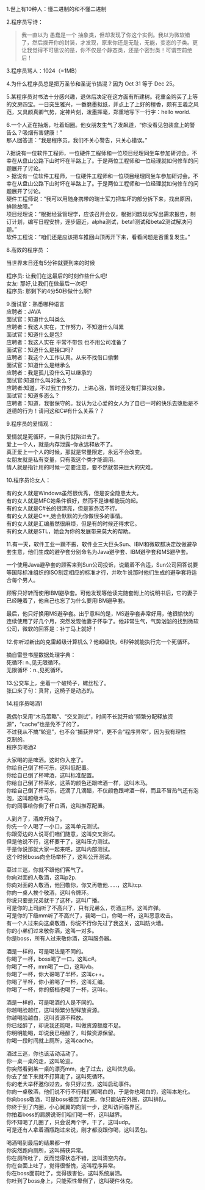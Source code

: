 1.世上有10种人：懂二进制的和不懂二进制

2.程序员写诗：

> 我一直以为 愚蠢是一个 抽象类，但却发现了你这个实例。我以为微软错了，然后拨开你的封装，才发现，原来你还是无耻，无能，变态的子类。更让我觉得不可思议的是，你不仅是个静态类，还是个密封类！可谓空前绝后！

3.程序员骂人：1024（=1MB）

4.为什么程序员总是把万圣节和圣诞节搞混？因为 Oct 31  等于 Dec 25。

5.某程序员对书法十分感兴趣，退休后决定在这方面有所建树。花重金购买了上等的文房四宝。一日突生雅兴，一番磨墨拟纸，并点上了上好的檀香，颇有王羲之风范，又具颜真卿气势，定神片刻，泼墨挥毫，郑重地写下一行字：hello world.

6.一个人正在抽烟，吐着烟圈。他女朋友生气了发飙道，“你没看见包装盒上的警告么？吸烟有害健康！”  
那人回答道：“我是程序员。我们不关心警告，只关心错误。”

7.据说有一位软件工程师，一位硬件工程师和一位项目经理同坐车参加研讨会。不幸在从盘山公路下山时坏在半路上了。于是两位工程师和一位经理就如何修车的问题展开了讨论。  
&gt; 据说有一位软件工程师，一位硬件工程师和一位项目经理同坐车参加研讨会。不幸在从盘山公路下山时坏在半路上了。于是两位工程师和一位经理就如何修车的问题展开了讨论。  
硬件工程师说：“我可以用随身携带的瑞士军刀把车坏的部分拆下来，找出原因，排除故障。”  
项目经理说：“根据经营管理学，应该召开会议，根据问题现状写出需求报告，制订计划，编写日程安排，逐步逼近，alpha测试，beta1测试和beta2测试解决问题。”  
软件工程说：“咱们还是应该把车推回山顶再开下来，看看问题是否重复发生。”

8.高效的程序员 ：

当世界末日还有5分钟就要到来的时候

程序员: 让我们在这最后的时刻作些什么吧!  
女友: 那好,让我们在做最后一次吧!  
程序员: 那剩下的4分50秒做什么啊?

9.面试官：熟悉哪种语言  
应聘者：JAVA  
面试官：知道什么叫类么  
应聘者：我这人实在，工作努力，不知道什么叫累  
面试官：知道什么是包?  
应聘者：我这人实在   平常不带包 也不用公司准备了  
面试官：知道什么是接口吗?  
应聘者：我这个人工作认真。从来不找借口偷懒  
面试官：知道什么是继承么  
应聘者：我是孤儿没什么可以继承的  
面试官:知道什么叫对象么？  
应聘者:知道，不过我工作努力，上进心强，暂时还没有打算找对象。  
面试官：知道多态么？  
应聘者：知道，我很保守的。我认为让心爱的女人为了自已一时的快乐去堕胎是不道德的行为！请问这和C\#有什么关系？？

9.程序员的爱情观：

爱情就是死循环，一旦执行就陷进去了。  
爱上一个人，就是内存泄露–你永远释放不了。  
真正爱上一个人的时候，那就是常量限定，永远不会改变。  
女朋友就是私有变量，只有我这个类才能调用。  
情人就是指针用的时候一定要注意，要不然就带来巨大的灾难。

10.程序员论女人：

有的女人就是Windows虽然很优秀，但是安全隐患太大。  
有的女人就是MFC她条件很好，然而不是谁都能玩的起。  
有的女人就是C\#长的很漂亮，但是家务活不行。  
有的女人就是C++,她会默默的为你做很多的事情。  
有的女人就是汇编虽然很麻烦，但是有的时候还得求它。  
有的女人就是STL，她会为你的发展带来莫大的帮助。

11.有一天，软件工业一蹶不振，软件业三大巨头Sun、IBM和微软都决定改做避孕套生意，他们生成的避孕套分别命名为Java避孕套、IBM避孕套和MS避孕套。

一个使用Java避孕套的顾客来到Sun公司投诉，说戴着不合适，Sun公司回答说要等国际标准组织的ISO制定相应的标准才行，并吹牛说那时他们生成的避孕套将适合每个男人。

顾客只好转而使用IBM避孕套。可他发现等他读完随套附上的说明书后，它的妻子已经睡着了，他自己也忘了为什么要用IBM避孕套。

最后，他只好换用MS避孕套。出乎意料的是，MS避孕套非常好用，他很愉快的连续使用了好几个月，突然发现他妻子怀孕了。他非常生气，气势汹汹的找到微软公司，微软的回答是：补丁马上就好！

12.你听过新出的克雷超级计算机么？他超级快，6秒钟就能执行完一个死循环。

摘自雷登书屋数据处理字典：  
死循环: n.,见无限循环。  
无限循环：n.,见死循环。

13.公交车上，坐着一个破椅子，螺丝松了。  
张口来了句：真背，这椅子是动态的。

14.程序员喝酒1

我偶尔采用“木马策略”、“交叉测试”，时间不长就开始“频繁分配释放资源”，“cache”也是免不了的了，  
不过我从不搞“轮巡”，也不会“捕获异常”，更不会“程序异常”，因为我有理性  
克制的。  
程序员喝酒2

大家喝的是啤酒。这时你入座了。  
你给自己倒了杯可乐，这叫低配置。  
你给自已倒了杯啤酒，这叫标准配置。  
你给自己倒了杯茶水，这茶的颜色还跟啤酒一样，这叫木马。  
你给自己倒了杯可乐，还滴了几滴醋，不仅颜色跟啤酒一样，而且不冒热气还有泡泡，这叫超级木马。  
你的同事给你倒了杯白酒，这叫推荐配置。

人到齐了，酒席开始了。  
你先一个人喝了一小口，这叫单元测试。  
你跟旁边的人说哥们咱们随意，这叫交叉测试。  
但是他说不行，这杯要干了，这叫压力测试。  
于是你说那就大家一起来吧，这叫内部测试。  
这个时候boss向全场举杯了，这叫公开测试。

菜过三巡，你就不跟他们客气了。  
你向对面的人敬酒，这叫p2p.  
你向对面的人敬酒，他回敬你，你又再敬他……，这叫tcp.  
你向一桌人挨个敬酒，这叫令牌环。  
你说只要是兄弟就干了这杯，这叫广播。  
可是你的上司jj听了不高兴了，只有兄弟么，罚酒三杯。这叫炸弹。  
可是你的下级mm听了不高兴了，我喝一口，你喝一杯，这叫恶意攻击。  
有一个人过来向这桌敬酒，你说不行你先过了我这关，这叫防火墙。  
你的小弟们过来敬你酒，这叫一对多。  
你是boss，所有人过来敬你酒，这叫服务器。

酒是一样的，可是喝法是不同的。  
你喝了一杯，boss喝了一口，这叫c\#。  
你喝了一杯，mm喝了一口，这叫vb。  
你喝了一杯，你大哥喝了半杯，这叫c++。  
你喝了半杯，你小弟喝了一杯，这叫汇编。  
你喝了一杯，你的搭档也喝了一杯，这叫c。

酒是一样的，可是喝酒的人是不同的。  
你越喝脸越红，这叫频繁分配释放资源。  
你越喝脸越白，这叫资源不释放。  
你已经醉了，却说我还能喝，叫做资源额度不足。  
你明明能喝，却说我已经醉了，叫做资源保留。  
你喝一段时间就上厕所，这叫cache。

酒过三巡，你也该活动活动了。  
你一桌一桌的走，这叫轮巡。  
你突然看到某一桌的漂亮mm，走了过去，这叫优先级。  
你去了坐下来就不打算走了，这叫死循环。  
你的老大举杯邀你过去，你只好过去，这叫启动事件。  
你向一桌敬酒，他们说不行不行我们都喝白的，于是你也喝白的，这叫本地化。  
你向boss敬酒，可是boss被围了起来，你只能站在外圈，这叫排队。  
你终于到了内圈，小心翼翼的向前一步，这叫访问临界区。  
你拍着boss的肩膀说哥们咱们喝一杯，这叫越界。  
你不知喝了几圈了，只会说两个字，干了，这叫udp。  
可是还有人拿着酒瓶跑过来说，刚才都没跟你喝，这叫丢包。

喝酒喝到最后的结果都一样  
你突然跑向厕所，这叫捕获异常。  
你在厕所吐了，反而觉得状态不错，这叫清空内存。  
你在台面上吐了，觉得很惭愧，这叫程序异常。  
你在boss面前吐了，觉得很害怕，这叫系统崩溃。  
你吐到了boss身上，只能索性晕倒了，这叫硬件休克。

